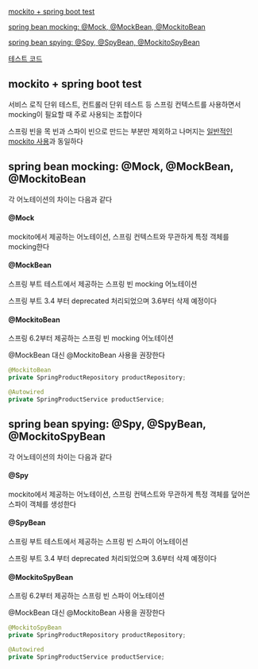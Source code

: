 [mockito + spring boot test](#mockito--spring-boot-test)

[spring bean mocking: @Mock, @MockBean, @MockitoBean](#spring-bean-mocking-mock-mockbean-mockitobean)

[spring bean spying: @Spy, @SpyBean, @MockitoSpyBean](#spring-bean-spying-spy-spybean-mockitospybean)

[테스트 코드](../src/test/java/hansanhha/SpringMockitoTest.java)


## mockito + spring boot test

서비스 로직 단위 테스트, 컨트롤러 단위 테스트 등 스프링 컨텍스트를 사용하면서 mocking이 필요할 때 주로 사용되는 조합이다

스프링 빈을 목 빈과 스파이 빈으로 만드는 부분만 제외하고 나머지는 [일반적인 mockito 사용](./usage.md)과 동일하다 


## spring bean mocking: @Mock, @MockBean, @MockitoBean

각 어노테이션의 차이는 다음과 같다

#### @Mock

mockito에서 제공하는 어노테이션, 스프링 컨텍스트와 무관하게 특정 객체를 mocking한다

#### @MockBean

스프링 부트 테스트에서 제공하는 스프링 빈 mocking 어노테이션

스프링 부트 3.4 부터 deprecated 처리되었으며 3.6부터 삭제 예정이다

#### @MockitoBean

스프링 6.2부터 제공하는 스프링 빈 mocking 어노테이션

@MockBean 대신 @MockitoBean 사용을 권장한다

```java
@MockitoBean
private SpringProductRepository productRepository;

@Autowired
private SpringProductService productService;
```


## spring bean spying: @Spy, @SpyBean, @MockitoSpyBean

각 어노테이션의 차이는 다음과 같다

#### @Spy

mockito에서 제공하는 어노테이션, 스프링 컨텍스트와 무관하게 특정 객체를 덮어쓴 스파이 객체를 생성한다

#### @SpyBean

스프링 부트 테스트에서 제공하는 스프링 빈 스파이 어노테이션

스프링 부트 3.4 부터 deprecated 처리되었으며 3.6부터 삭제 예정이다

#### @MockitoSpyBean

스프링 6.2부터 제공하는 스프링 빈 스파이 어노테이션

@MockBean 대신 @MockitoBean 사용을 권장한다


```java
@MockitoSpyBean
private SpringProductRepository productRepository;

@Autowired
private SpringProductService productService;
```




